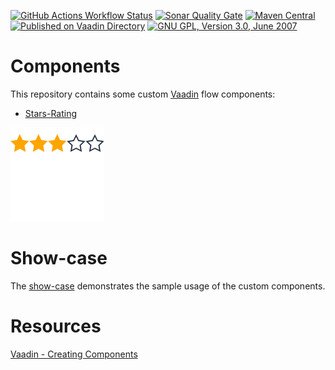 [![GitHub Actions Workflow Status](https://img.shields.io/github/actions/workflow/status/sam42r/vaadin/maven.yml?label=Build)](https://github.com/Sam42R/vaadin/actions?query=branch%3Amain)
[![Sonar Quality Gate](https://img.shields.io/sonar/quality_gate/Sam42R_reindeer?server=https%3A%2F%2Fsonarcloud.io&label=Quality%20Gate)](https://sonarcloud.io/project/overview?id=Sam42R_reindeer)
[![Maven Central](https://img.shields.io/maven-central/v/io.github.sam42r/stars-rating.svg?label=Maven%20Central)](https://central.sonatype.com/artifact/io.github.sam42r/stars-rating)
[![Published on Vaadin Directory](https://img.shields.io/badge/Vaadin%20Directory-published-00b4f0.svg)](https://vaadin.com/directory/component/stars-rating)
[![GNU GPL, Version 3.0, June 2007](https://img.shields.io/github/license/sam42r/semver-maven-plugin.svg?label=License)](https://www.gnu.org/licenses/gpl-3.0.txt)

# Components

This repository contains some custom [Vaadin](https://vaadin.com/flow) flow components:
- [Stars-Rating](stars-rating/README.md)

![stars-rating](stars-rating/stars-rating.png)

# Show-case

The [show-case](vaadin-show-case/README.md) demonstrates the sample usage of the custom components.

# Resources

[Vaadin - Creating Components](https://vaadin.com/docs/latest/flow/create-ui/creating-components)